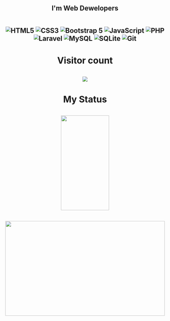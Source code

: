 <div align='center'>
  <h2>I'm Web Dewelopers<br/><br/>

  ![HTML5](https://img.shields.io/badge/html5-%23E34F26.svg?style=for-the-badge&logo=html5&logoColor=white)
  ![CSS3](https://img.shields.io/badge/css3-%231572B6.svg?style=for-the-badge&logo=css3&logoColor=white)
  ![Bootstrap 5](https://img.shields.io/badge/Bootstrap%205-0078d7.svg?style=for-the-badge&logo=bootstrap&logoColor=white)
  ![JavaScript](https://img.shields.io/badge/javascript-%23323330.svg?style=for-the-badge&logo=javascript&logoColor=%23F7DF1E)
  ![PHP](https://img.shields.io/badge/php-%23777BB4.svg?style=for-the-badge&logo=php&logoColor=white)
  ![Laravel](https://img.shields.io/badge/laravel-%23FF2D20.svg?style=for-the-badge&logo=laravel&logoColor=white)
  ![MySQL](https://img.shields.io/badge/mysql-%2300f.svg?style=for-the-badge&logo=mysql&logoColor=white)
  ![SQLite](https://img.shields.io/badge/sqlite-%2307405e.svg?style=for-the-badge&logo=sqlite&logoColor=white)
  ![Git](https://img.shields.io/badge/git-%23F05033.svg?style=for-the-badge&logo=git&logoColor=white)

  </h2>
</div>
  <h1 align="center">  Visitor count <br/><br/>
    <img src="https://profile-counter.glitch.me/elshodatc111/count.svg" />
  </h1>
  <h1 align="center"> My Status <br/><br/>
    <img align="center"  width="55%" height="300px" src="https://github-readme-stats.vercel.app/api?username=elshodatc111&show_icons=true&theme=radical" >  <br><br>
    <img align="center" width="100%" height="300px" src="https://github-readme-stats.vercel.app/api/top-langs/?username=elshodatc111&layout=compact" >
  </h1>
